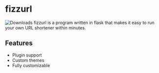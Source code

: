# fizzurl
![Downloads](https://img.shields.io/github/downloads/fizztune/fizzyurl/total?style=for-the-badge)
fizzurl is a program written in flask that makes it easy to run your own URL shortener within minutes.

## Features
 - Plugin support
 - Custom themes
 - Fully customizable
